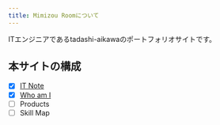 ```yaml
---
title: Mimizou Roomについて
---
```


ITエンジニアであるtadashi-aikawaのポートフォリオサイトです。


本サイトの構成
--------------

- [x] [IT Note](./it_note)
- [x] [Who am I](./who_am_i)
- [ ] Products
- [ ] Skill Map
